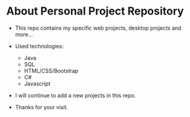 # About Personal Project Repository 
* This repo contains my specific web projects, desktop projects and more...
* Used technologies:
    - Java
    - SQL
    - HTML/CSS/Bootstrap
    - C# 
    - Javascript 

* I will continue to add a new projects in this repo.
* Thanks for your visit.




